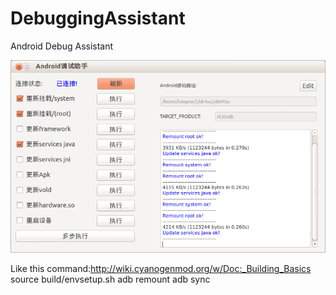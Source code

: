 DebuggingAssistant
==================

Android Debug Assistant

![image](https://raw.githubusercontent.com/kangear/DebuggingAssistant/master/images-folde/preview.png)

Like this command:http://wiki.cyanogenmod.org/w/Doc:_Building_Basics
source build/envsetup.sh
adb remount
adb sync
